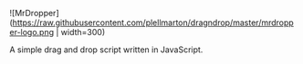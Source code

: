 ![MrDropper](https://raw.githubusercontent.com/plellmarton/dragndrop/master/mrdropper-logo.png | width=300)

A simple drag and drop script written in JavaScript.
